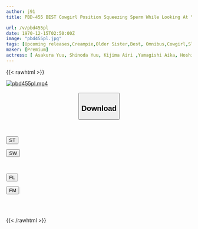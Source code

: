 ```yaml
---
author: j91
title: PBD-455 BEST Cowgirl Position Squeezing Sperm While Looking At You

url: /v/pbd455pl
date: 1970-12-15T02:50:00Z
image: "pbd455pl.jpg"
tags: [Upcoming releases,Creampie,Older Sister,Best, Omnibus,Cowgirl,Slut,4HR+,Huge Butt	 ]
maker: [Premium]
actress: [ Asakura Yuu, Shinoda Yuu, Kijima Airi ,Yamagishi Aika, Hoshina Ai, Takeuchi Yuuki, Sakurai Mami, Yuzuriha Karen, Yoda Sakura ]
---
```



{{< rawhtml >}}

<div class="video" data-videoid="pending_link.html">
    <a href="javascript:;">
        <img src="/v/pbd455pl/pbd455pl.jpg" width="WIDTH" height="HEIGHT" alt="pbd455pl.mp4" loading="lazy">
    </a>
</div>

<script type="text/javascript" src="https://j91.asia/asset/on-demand-pend.js"></script>

<br>
  <link rel="stylesheet" href="https://j91.asia/asset/bs5.css">
  
  <center>
  <button class="btn btn-primary" type="button" data-bs-toggle="collapse" data-bs-target=".multi-collapse" aria-expanded="false" aria-controls="multiCollapseExample1 multiCollapseExample2"><h2>Download</h2></button></center>
</p>
<div class="row">
  <div class="col">
    <div class="collapse multi-collapse" id="multiCollapseExample1">
      <div class="card card-body">
	      	      <br>
<div class="buttons">  
<p><a href="https://j91.asia/pending_link.html" target="_blank"><button class="btn-hover color-3"><i class="fa fa-download"></i> ST</button></a></p>
<p><a href="https://j91.asia/pending_link.html" target="_blank"><button class="btn-hover color-2"><i class="fa fa-download"></i> SW</button></a></p></div>
    </div>
  </div>
</div>
  <div class="col">
    <div class="collapse multi-collapse" id="multiCollapseExample2">
      <div class="card card-body">
	      <br>
<div class="buttons">
<p><a href="https://j91.asia/pending_link.html" target="_blank"><button class="btn-hover color-9"><i class="fa fa-download"></i> FL</button></a></p>
<p><a href="https://j91.asia/pending_link.html" target="_blank"><button class="btn-hover color-8"><i class="fa fa-download"></i> FM</button></a></p></div>
<br><br>
      </div>
    </div>
  </div>
</div>

{{< /rawhtml >}}